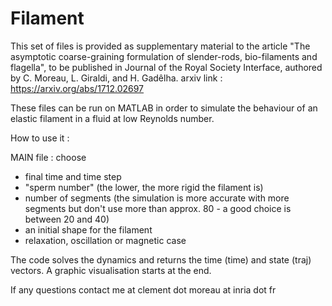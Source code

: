 # Filament

This set of files is provided as supplementary material to the article "The asymptotic coarse-graining formulation of slender-rods, bio-filaments and flagella", to be published in Journal of the Royal Society Interface, authored by C. Moreau, L. Giraldi, and H. Gadêlha.
arxiv link : https://arxiv.org/abs/1712.02697

These files can be run on MATLAB in order to simulate the behaviour of an elastic filament in a fluid at low Reynolds number.

How to use it :

MAIN file : choose 
- final time and time step
- "sperm number" (the lower, the more rigid the filament is)
- number of segments (the simulation is more accurate with more segments but don't use more than approx. 80 - a good choice is between 20 and 40)
- an initial shape for the filament
- relaxation, oscillation or magnetic case

The code solves the dynamics and returns the time (time) and state (traj) vectors.
A graphic visualisation starts at the end. 

If any questions contact me at clement dot moreau at inria dot fr

